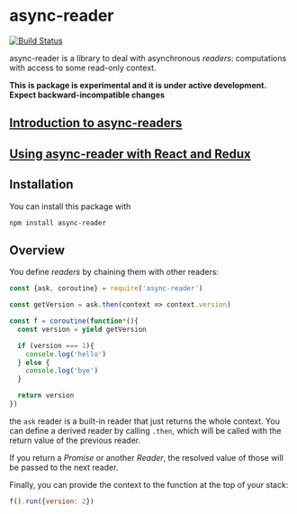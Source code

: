 async-reader
===========

[![Build Status](https://travis-ci.org/davazp/async-reader.svg?branch=master)](https://travis-ci.org/davazp/async-reader)

async-reader is a library to deal with asynchronous *readers*:
computations with access to some read-only context.

**This is package is experimental and it is under active development. Expect backward-incompatible changes**

## [Introduction to async-readers](./doc/tutorial.md)
## [Using async-reader with React and Redux](./doc/react-redux-integration.md)

## Installation

You can install this package with

```shell
npm install async-reader
```

## Overview

You define *readers* by chaining them with other readers:

```javascript
const {ask, coroutine} = require('async-reader')

const getVersion = ask.then(context => context.version)

const f = coroutine(function*(){
  const version = yield getVersion

  if (version === 1){
    console.log('hello')
  } else {
    console.log('bye')
  }

  return version
})
```

the `ask` reader is a built-in reader that just returns the whole
context. You can define a derived reader by calling `.then`, which
will be called with the return value of the previous reader.

If you return a *Promise* or another *Reader*, the resolved value of
those will be passed to the next reader.

Finally, you can provide the context to the function at the top of
your stack:

```javascript
f().run({version: 2})
```
